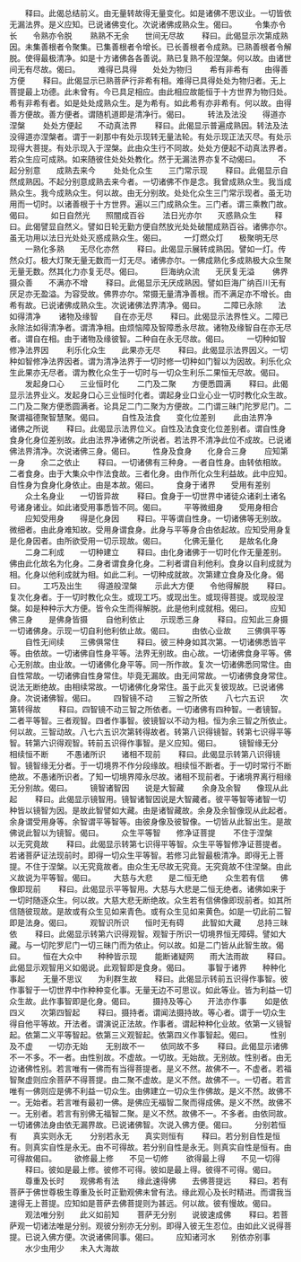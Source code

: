 <!-- { "loadSidebar": true } -->
　　释曰。此偈总结前义。由无量转故得无量变化。如是诸佛不思议业。一切皆依无漏法界。是义应知。已说诸佛变化。次说诸佛成熟众生。偈曰。
　　令集亦令长　　令熟亦令脱
　　熟熟不无余　　世间无尽故
　　释曰。此偈显示次第成熟因。未集善根者令聚集。已集善根者令增长。已长善根者令成熟。已熟善根者令解脱。使得最极清净。如是十方诸佛各各善说。熟已复熟不般涅槃。何以故。由诸世间无有尽故。偈曰。
　　难得已具得　　处处为物归
　　希有非希有　　由得善方便
　　释曰。此偈显示已熟菩萨行非希有相。难得已具得处处为物归者。无上菩提最上功德。此未曾有。今已具足相应。由此相应故能恒于十方世界为物归处。希有非希有者。如是处处成熟众生。是为希有。如此希有亦非希有。何以故。由得善方便故。善方便者。谓随机道即是清净行。偈曰。
　　转法及法没　　得道亦涅槃
　　处处方便起　　不动真法界
　　释曰。此偈显示普遍成熟因。转法及法没得道亦涅槃者。谓于一刹那中有处示现转无量法轮。有处示现正法灭尽。有处示现得大菩提。有处示现入于涅槃。此由众生行不同故。处处方便起不动真法界者。若众生应可成熟。如来随彼住处处处教化。然于无漏法界亦复不动偈曰。
　　不起分别意　　成熟去来今
　　处处化众生　　三门常示现
　　释曰。此偈显示自然成熟因。不起分别意成熟去来今者。一切诸佛不作是念。我曾成熟众生。我当成熟众生。我今成熟众生。何以故。由无分别故。处处化众生三门常示现者。虽无功用而一切时。以诸善根于十方世界。遍以三门成熟众生。三门者。谓三乘教门故。偈曰。
　　如日自然光　　照闇成百谷
　　法日光亦尔　　灭惑熟众生
　　释曰。此偈譬显自然义。譬如日轮无勤方便自然放光处处破闇成熟百谷。诸佛亦尔。虽无功用以法日光处处灭惑成熟众生。偈曰。
　　一灯燃众灯　　极聚明无尽
　　一熟化多熟　　无尽化亦然
　　释曰。此偈显示展转成熟因。譬如一灯。传然众灯。极大灯聚无量无数而一灯无尽。诸佛亦尔。一佛成熟化多成熟极大众生聚无量无数。然其化力亦复无尽。偈曰。
　　巨海纳众流　　无厌复无溢
　　佛界摄众善　　不满亦不增
　　释曰。此偈显示无厌成熟因。譬如巨海广纳百川无有厌足亦无盈溢。为容受故。佛界亦尔。常摄无量清净善根。而不满足亦不增长。由希有故。已说诸佛成熟众生。次说诸佛法界清净。偈曰。
　　二障已永除　　法如得清净
　　诸物及缘智　　自在亦无尽
　　释曰。此偈显示法界性义。二障已永除法如得清净者。谓清净相。由烦恼障及智障悉永尽故。诸物及缘智自在亦无尽者。谓自在相。由于诸物及缘彼智。二种自在永无尽故。偈曰。
　　一切种如智　　修净法界因
　　利乐化众生　　此果亦无尽
　　释曰。此偈显示法界因义。一切种如智修净法界因者。谓为清净法界于一切时修一切种如门智以为因故。利乐化众生此果亦无尽者。谓为教化众生于一切时与一切众生利乐二果恒无尽故。偈曰。
　　发起身口心　　三业恒时化
　　二门及二聚　　方便悉圆满
　　释曰。此偈显示法界业义。发起身口心三业恒时化者。谓起身业口业心业一切时教化众生故。二门及二聚方便悉圆满者。论具足二门二聚为方便故。二门谓三昧门陀罗尼门。二聚谓福德聚智慧聚。偈曰。
　　自性及法食　　变化位差别
　　此由法界净　　诸佛之所说
　　释曰。此偈显示法界位义。自性及法食变化位差别者。谓自性身食身化身位差别故。此由法界净诸佛之所说者。若法界不清净此位不成故。已说诸佛法界清净。次说诸佛三身。偈曰。
　　性身及食身　　化身合三身
　　应知第一身　　余二之依止
　　释曰。一切诸佛有三种身。一者自性身。由转依相故。二者食身。由于大集众中作法食故。三者化身。由作所化众生利益故。此中应知。自性身为食身化身依止。由是本故。偈曰。
　　食身于诸界　　受用有差别
　　众土名身业　　一切皆异故
　　释曰。食身于一切世界中诸徒众诸刹土诸名号诸身诸业。如此诸受用事悉皆不同。偈曰。
　　平等微细身　　受用身相合
　　应知受用身　　得是化身因
　　释曰。平等谓自性身。一切诸佛等无别故。微细者。由此身难知故。受用身谓食身。此身与平等身合由依起故。应知受用身复是化身因者。由所欲受用一切示现故。偈曰。
　　化佛无量化　　是故名化身
　　二身二利成　　一切种建立
　　释曰。由化身诸佛于一切时化作无量差别。佛由此化故名为化身。二身者谓食身化身。二利者谓自利他利。食身以自利成就为相。化身以他利成就为相。如此二利。一切种成就故。次第建立食身及化身。偈曰。
　　工巧及出生　　得道般涅槃
　　示此大方便　　令他得解脱
　　释曰。复次化身者。于一切时教化众生。或现工巧。或现出生。或现得菩提。或现般涅槃。如是种种示大方便。皆令众生而得解脱。此是他利成就相。偈曰。
　　应知佛三身　　是佛身皆摄
　　自他利依止　　示现悉三身
　　释曰。应知此三身摄一切诸佛身。示现一切自利他利依止故。偈曰。
　　由依心业故　　三佛俱平等
　　自性无间续　　三佛俱常住
　　释曰。彼三种身如其次第。一切诸佛悉皆平等。由依故。一切诸佛自性身平等。法界无别故。由心故。一切诸佛食身平等。佛心无别故。由业故。一切诸佛化身平等。同一所作故。复次一切诸佛悉同常住。由自性常故。一切诸佛自性身常住。毕竟无漏故。由无间常故。一切诸佛食身常住。说法无断绝故。由相续常故。一切诸佛化身常住。虽于此灭复彼现故。已说诸佛身。次说诸佛智。偈曰。
　　四智镜不动　　三智之所依
　　八七六五识　　次第转得故
　　释曰。四智镜不动三智之所依者。一切诸佛有四种智。一者镜智。二者平等智。三者观智。四者作事智。彼镜智以不动为相。恒为余三智之所依止。何以故。三智动故。八七六五识次第转得故者。转第八识得镜智。转第七识得平等智。转第六识得观智。转前五识得作事智。是义应知。偈曰。
　　镜智缘无分　　相续恒不断
　　不愚诸所识　　诸相不现前
　　释曰。此偈显示转第八识得镜智。镜智缘无分者。于一切境界不作分段缘故。相续恒不断者。于一切时常行不断绝故。不愚诸所识者。了知一切境界障永尽故。诸相不现前者。于诸境界离行相缘无分别故。偈曰。
　　镜智诸智因　　说是大智藏
　　余身及余智　　像现从此起
　　释曰。此偈显示镜智用。镜智诸智因说是大智藏者。彼平等智等诸智一切种皆以镜智为因。是故此智譬如大藏。由是诸智藏故。余身及余智像现从此起者。余身谓受用身等。余智谓平等智等。由彼身像及彼智像。一切皆从此智出生。是故佛说此智以为镜智。偈曰。
　　众生平等智　　修净证菩提
　　不住于涅槃　　以无究竟故
　　释曰。此偈显示转第七识得平等智。众生平等智修净证菩提者。若诸菩萨证法现前时。即得一切众生平等智。若修习此智最极清净。即得无上菩提。不住于涅槃。以无究竟故者。由众生无尽故无究竟。无究竟故不住涅槃。由此义故说为平等智。偈曰。
　　大慈与大悲　　是二恒无绝
　　众生若有信　　佛像即现前
　　释曰。此偈显示平等智用。大慈与大悲是二恒无绝者。诸佛如来于一切时随逐众生。何以故。大慈大悲无断绝故。众生若有信佛像即现前者。如其所信随彼现故。是故或有众生见如来青色。或有众生见如来黄色。如是一切此前二智即是法身。偈曰。
　　观智识所识　　恒时无有碍
　　此智如大藏　　总持三昧依
　　释曰。此偈显示转第六识得观智。观智于所识一切境界恒无障碍。譬如大藏。与一切陀罗尼门一切三昧门而为依止。何以故。如是二门皆从此智生故。偈曰。
　　恒在大众中　　种种皆示现
　　能断诸疑网　　雨大法雨故
　　释曰。此偈显示观智用义如偈说。此观智即是食身。偈曰。
　　事智于诸界　　种种化事起
　　无量不思议　　为利群生故
　　释曰。此偈显示转前五识得作事智。彼作事智于一切世界中作种种变化事。无量无边不可思议。如此等业。皆为利益一切众生故。此作事智即是化身。偈曰。
　　摄持及等心　　开法亦作事
　　如是依四义　　次第四智起
　　释曰。摄持者。谓闻法摄持故。等心者。谓于一切众生得自他平等故。开法者。谓演说正法故。作事者。谓起种种化业故。依第一义镜智起。依第二义平等智起。依第三义观智起。依第四义作事智起。偈曰。
　　性别及不虚　　一切亦无始
　　无别故不一　　依同故不多
　　释曰。此偈显示诸佛不一不多。不一者。由性别故。不虚故。一切故。无始故。无别故。性别者。由无边诸佛性别。若言唯有一佛而有当得菩提者。是义不然。故佛不一。不虚者。若福智聚虚则应余菩萨不得菩提。由二聚不虚故。是义不然。故佛不一。一切者。若言唯有一佛则应是佛不利益一切众生。由佛建立一切众生作佛故。是义不然。故佛不一。无始者。若言唯有最初一佛。是佛应无福智二聚而得成佛。是义不然。故佛不一。无别者。若言有别佛无福智二聚。是义不然。故佛不一。不多者。由依同故。一切诸佛法身由依无漏界故。已说诸佛智。次说入佛方便。偈曰。
　　分别若恒有　　真实则永无
　　分别若永无　　真实则恒有
　　释曰。若分别自性是恒有。则真实自性是永无。由不可得故。若分别自性是永无。则真实自性是恒有。由可得故偈曰。
　　欲修最上修　　不见一切修
　　欲得最上得　　不见一切得
　　释曰。彼如是最上修。彼修不可得。彼如是最上得。彼得不可得。偈曰。
　　尊重及长时　　观佛希有法
　　缘此速得佛　　去佛菩提远
　　释曰。若有菩萨于佛世尊极生尊重及长时正勤观佛未曾有法。缘此观心及长时精进。而谓我当速得无上菩提。应知如是菩萨去佛菩提则为甚远。何以故。彼有慢故。偈曰。
　　观法唯分别　　此义如前知
　　菩萨无分别　　说彼速成佛
　　释曰。若菩萨观一切诸法唯是分别。观彼分别亦无分别。即得入彼无生忍位。由如此义说得菩提。已说入佛方便。次说诸佛同事。偈曰。
　　应知诸河水　　别依亦别事
　　水少虫用少　　未入大海故
